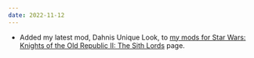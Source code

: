 ```yaml
---
date: 2022-11-12
---
```


* Added my latest mod, Dahnis Unique Look, to [my mods for Star Wars: Knights of the Old Republic II: The Sith Lords](/projects/kotor2mods) page.